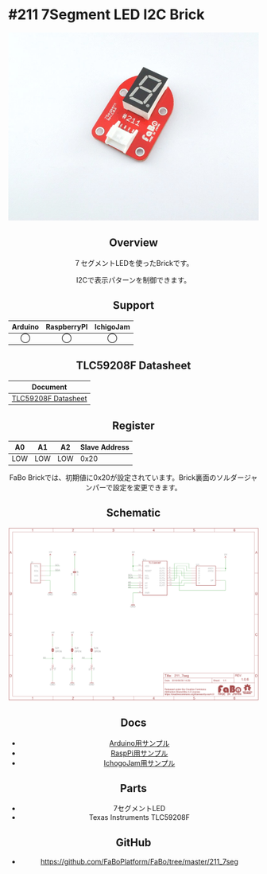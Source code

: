 # #211 7Segment LED I2C Brick

<center>

![](./img/211_7seg.jpg)
<!--COLORME-->

## Overview
７セグメントLEDを使ったBrickです。

I2Cで表示パターンを制御できます。

## Support
|Arduino|RaspberryPI|IchigoJam|
|:--:|:--:|:--:|
|◯|◯|◯|

## TLC59208F Datasheet
| Document |
| -- |
| [TLC59208F Datasheet](http://www.ti.com/jp/lit/gpn/tlc59208f) |

## Register
| A0 | A1 | A2 | Slave Address |
| -- | -- | -- | -- |
| LOW | LOW | LOW | 0x20 |

FaBo Brickでは、初期値に0x20が設定されています。Brick裏面のソルダージャンパーで設定を変更できます。

## Schematic
![](./img/211_7seg_sch.png)

## Docs

* [Arduino用サンプル](http://docs.fabo.io/fabo/arduino/brick_i2c/211_brick_i2c_7seg.html)
* [RaspPi用サンプル](http://docs.fabo.io/fabo/rasppi/brick_i2c/211_brick_i2c_7seg.html)
* [IchogoJam用サンプル](http://docs.fabo.io/fabo/ichigojam/brick_i2c/211_brick_i2c_7seg.html)


## Parts
- 7セグメントLED
- Texas Instruments TLC59208F

## GitHub
- https://github.com/FaBoPlatform/FaBo/tree/master/211_7seg
